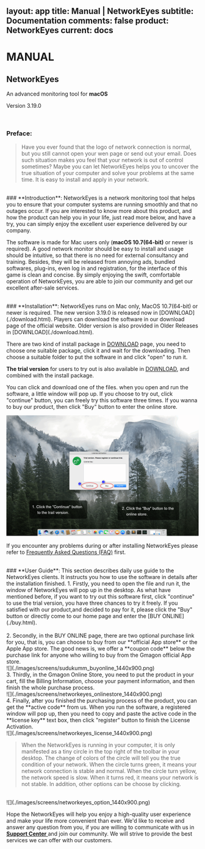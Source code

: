 layout: app
title: Manual | NetworkEyes
subtitle: Documentation
comments: false
product: NetworkEyes
current: docs
---

# MANUAL
## NetworkEyes
An advanced monitoring tool for **macOS**

Version 3.19.0


<br>

 ### **Preface**:

>Have you ever found that the logo of network connection is normal, but you still cannot open your wen page or send out your email. Does such situation makes you feel that your network is out of control sometimes? Maybe you can let NetworkEyes helps you to uncover the true situation of your computer and solve your problems at the same time. It is easy to install and apply in your network.


<br>
 ### **Introduction**:
NetworkEyes is a network monitoring tool that helps you to ensure that your computer systems are running smoothly and that no outages occur. 
If you are interested to know more about this product, and how the product can help you in your life, just read more below, and have a try, you can simply enjoy the excellent user experience delivered by our company.

The software is made for Mac users only (**macOS 10.7(64-bit)** or newer is required). A good network monitor should be easy to install and usage should be intuitive, so that there is no need for external consultancy and training. Besides, they will be released from annoying ads, bundled softwares, plug-ins, even log in and registration, for the interface of this game is clean and concise. By simply enjoying the swift, comfortable operation of NetworkEyes, you are able to join our community and get our excellent after-sale services.  

<br>
### **Installation**:
NetworkEyes runs on Mac only, MacOS 10.7(64-bit) or newer is required. The new version 3.19.0 is released now in [DOWNLOAD](./download.html).  Players can download the software in our download page of the official website. Older version is also provided in Older Releases in [DOWNLOAD](./download.html). 


There are two kind of install package in [DOWNLOAD](./download.html) page, you need to choose one suitable package, click it and wait for the downloading. Then choose a suitable folder to put the software in and click "open" to run it.   

**The trial version** for users to try out is also available in [DOWNLOAD](./download.html), and combined with the install package.


 You can click and download one of the files. when you open and run the software, a little window will pop up. If you choose to try out, click "continue" button, you can freely try this software three times. If you wanna to buy our product, then click "Buy" button to enter the online store. 

![](./images/screens/networkeyes_trail_1440x900.png) 

If you encounter any problems during or after installing NetworkEyes please refer to [Frequently Asked Questions (FAQ)](./faq.html) first.


<br>
### **User Guide**:
This section describes daily use guide to the NetworkEyes clients. It instructs you how to use the software in details after the installation finished.
1. Firstly, you need to open the file and run it, the window of NetworkEyes will pop up in the desktop.  As what have mentioned before, if you want to try out this software first, click "continue" to use the trial version, you have three chances to try it freely. If you satisfied with our product,and decided to pay for it, please click the "Buy" button or directly come to our home page and enter the [BUY ONLINE](./buy.html).
<br>

<br>
2. Secondly, in the BUY ONLINE page, there are two optional purchase link for you, that is, you can choose to buy from our **official App store** or the Apple App store. The good news is, we offer a **coupon code** below the purchase link for anyone who willing to buy from the Gmagon official App store. 
<br>
![](./images/screens/sudukumm_buyonline_1440x900.png) 
<br>
3. Thirdly, in the Gmagon Online Store, you need to put the product in your cart, fill the Billing Information, choose your payment information, and then finish the whole purchase process.
<br>
![](./images/screens/networkeyes_onlinestore_1440x900.png) 
<br>
4. Finally, after you finished the purchasing process of the product, you can get the **active code** from us. When you run the software, a registered window will pop up, then you need to copy and paste the active code in the **license key** text box, then click "register" button to finish the License Activation.
<br>
![](./images/screens/networkeyes_license_1440x900.png)  
<br>

>When the NetworkEyes is running in your computer, it is only manifested as a tiny circle in the top right of the toolbar in your desktop. The change of colors of the circle will tell you the true condition of your network. When the circle turns green, it means your network connection is stable and normal. When the circle turn yellow, the network speed is slow. When it turns red, it means your network is not stable. In addition, other options can be choose by clicking.
<br>
![](./images/screens/networkeyes_option_1440x900.png)  
<br>


Hope the NetworkEyes will help you enjoy a high-quality user experience and make your life more convenient than ever. We'd like to receive and answer any question from you, if you are willing to communicate with us in <a href="https://gitter.im/Gmagon/support" target="_blank"> <strong>Support Center</strong> </a> and join our community. We will strive to provide the best services we can offer with our customers. 
